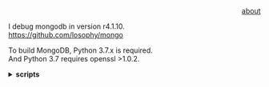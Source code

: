 <div align="right">
<a href="https://github.com/losophy/raindrop/blob/master/README.md">  about</a>
</div> 

I debug mongodb in version r4.1.10.<br>
https://github.com/losophy/mongo

To build MongoDB, Python 3.7.x is required.<br>
And Python 3.7 requires openssl >1.0.2.

<b><details><summary>scripts</summary></b>
some js scripts

```
db.getCollection('Player').find({})  //select * from player

db.getCollection('Player').find({"checkIn":{"$exists":true}}) //select checkIn from player

db.getCollection('Player').update({},{$unset:{"checkIn":""}},false,true) //update player set checkIn = ""
```

</details>
